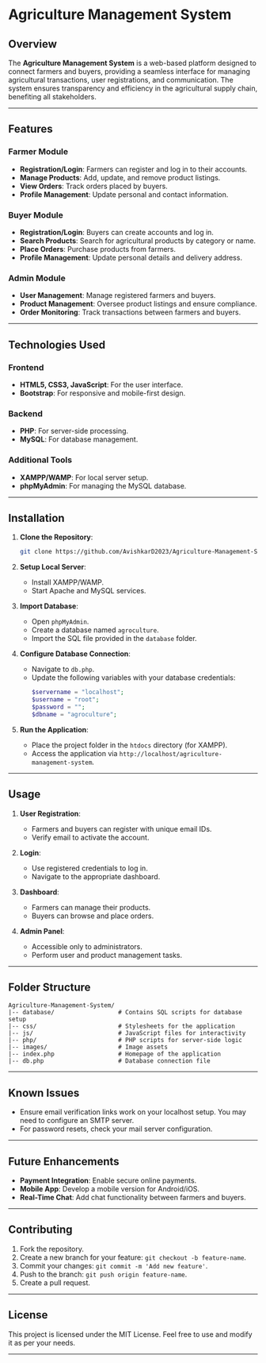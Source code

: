  # Agriculture Management System

## Overview
The **Agriculture Management System** is a web-based platform designed to connect farmers and buyers, providing a seamless interface for managing agricultural transactions, user registrations, and communication. The system ensures transparency and efficiency in the agricultural supply chain, benefiting all stakeholders.

---

## Features

### Farmer Module
- **Registration/Login**: Farmers can register and log in to their accounts.
- **Manage Products**: Add, update, and remove product listings.
- **View Orders**: Track orders placed by buyers.
- **Profile Management**: Update personal and contact information.

### Buyer Module
- **Registration/Login**: Buyers can create accounts and log in.
- **Search Products**: Search for agricultural products by category or name.
- **Place Orders**: Purchase products from farmers.
- **Profile Management**: Update personal details and delivery address.

### Admin Module
- **User Management**: Manage registered farmers and buyers.
- **Product Management**: Oversee product listings and ensure compliance.
- **Order Monitoring**: Track transactions between farmers and buyers.

---

## Technologies Used

### Frontend
- **HTML5, CSS3, JavaScript**: For the user interface.
- **Bootstrap**: For responsive and mobile-first design.

### Backend
- **PHP**: For server-side processing.
- **MySQL**: For database management.

### Additional Tools
- **XAMPP/WAMP**: For local server setup.
- **phpMyAdmin**: For managing the MySQL database.

---

## Installation

1. **Clone the Repository**:
   ```bash
   git clone https://github.com/AvishkarD2023/Agriculture-Management-System.git
   ```

2. **Setup Local Server**:
   - Install XAMPP/WAMP.
   - Start Apache and MySQL services.

3. **Import Database**:
   - Open `phpMyAdmin`.
   - Create a database named `agroculture`.
   - Import the SQL file provided in the `database` folder.

4. **Configure Database Connection**:
   - Navigate to `db.php`.
   - Update the following variables with your database credentials:
     ```php
     $servername = "localhost";
     $username = "root";
     $password = "";
     $dbname = "agroculture";
     ```

5. **Run the Application**:
   - Place the project folder in the `htdocs` directory (for XAMPP).
   - Access the application via `http://localhost/agriculture-management-system`.

---

## Usage

1. **User Registration**:
   - Farmers and buyers can register with unique email IDs.
   - Verify email to activate the account.

2. **Login**:
   - Use registered credentials to log in.
   - Navigate to the appropriate dashboard.

3. **Dashboard**:
   - Farmers can manage their products.
   - Buyers can browse and place orders.

4. **Admin Panel**:
   - Accessible only to administrators.
   - Perform user and product management tasks.

---

## Folder Structure

```
Agriculture-Management-System/
|-- database/                  # Contains SQL scripts for database setup
|-- css/                       # Stylesheets for the application
|-- js/                        # JavaScript files for interactivity
|-- php/                       # PHP scripts for server-side logic
|-- images/                    # Image assets
|-- index.php                  # Homepage of the application
|-- db.php                     # Database connection file
```

---

## Known Issues
- Ensure email verification links work on your localhost setup. You may need to configure an SMTP server.
- For password resets, check your mail server configuration.

---

## Future Enhancements
- **Payment Integration**: Enable secure online payments.
- **Mobile App**: Develop a mobile version for Android/iOS.
- **Real-Time Chat**: Add chat functionality between farmers and buyers.

---

## Contributing

1. Fork the repository.
2. Create a new branch for your feature: `git checkout -b feature-name`.
3. Commit your changes: `git commit -m 'Add new feature'`.
4. Push to the branch: `git push origin feature-name`.
5. Create a pull request.

---

## License
This project is licensed under the MIT License. Feel free to use and modify it as per your needs.

---

